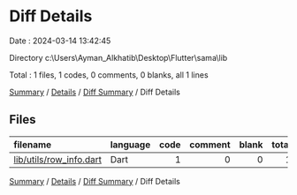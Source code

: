 # Diff Details

Date : 2024-03-14 13:42:45

Directory c:\\Users\\Ayman_Alkhatib\\Desktop\\Flutter\\sama\\lib

Total : 1 files,  1 codes, 0 comments, 0 blanks, all 1 lines

[Summary](results.md) / [Details](details.md) / [Diff Summary](diff.md) / Diff Details

## Files
| filename | language | code | comment | blank | total |
| :--- | :--- | ---: | ---: | ---: | ---: |
| [lib/utils/row_info.dart](/lib/utils/row_info.dart) | Dart | 1 | 0 | 0 | 1 |

[Summary](results.md) / [Details](details.md) / [Diff Summary](diff.md) / Diff Details